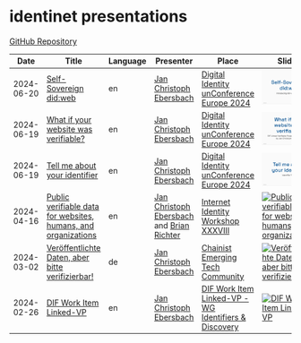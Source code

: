 # identinet presentations
[GitHub Repository](https://github.com/identinet/presentations)

|Date|Title|Language|Presenter|Place|Slides|Source|
|-|-|-|-|-|-|-|
|2024-06-20|<a name="240620_Self-Sovereign_did-web" href="#240620_Self-Sovereign_did-web">Self-Sovereign did:web</a>|en|<a href="https://www.linkedin.com/in/jcebersbach/">Jan Christoph Ebersbach</a>|<a href="https://diceurope.org/">Digital Identity unConference Europe 2024</a>|[![<a name="240620_Self-Sovereign_did-web" href="#240620_Self-Sovereign_did-web">Self-Sovereign did:web</a>](./240620_Self-Sovereign_did-web/preview.png)](https://slidesdown.github.io/?slides=github.com/identinet/presentations/240620_Self-Sovereign_did-web/SLIDES.md)|<a href="https://github.com/identinet/presentations/tree/main/240620_Self-Sovereign_did-web">240620_Self-Sovereign_did-web</a>|
|2024-06-19|<a name="240619_DICE_linked-vp" href="#240619_DICE_linked-vp">What if your website was verifiable?</a>|en|<a href="https://www.linkedin.com/in/jcebersbach/">Jan Christoph Ebersbach</a>|<a href="https://diceurope.org/">Digital Identity unConference Europe 2024</a>|[![<a name="240619_DICE_linked-vp" href="#240619_DICE_linked-vp">What if your website was verifiable?</a>](./240619_DICE_linked-vp/preview.png)](https://slidesdown.github.io/?slides=github.com/identinet/presentations/240619_DICE_linked-vp/SLIDES.md)|<a href="https://github.com/identinet/presentations/tree/main/240619_DICE_linked-vp">240619_DICE_linked-vp</a>|
|2024-06-19|<a name="240619_DICE_DID_Traits" href="#240619_DICE_DID_Traits">Tell me about your identifier</a>|en|<a href="https://www.linkedin.com/in/jcebersbach/">Jan Christoph Ebersbach</a>|<a href="https://diceurope.org/">Digital Identity unConference Europe 2024</a>|[![<a name="240619_DICE_DID_Traits" href="#240619_DICE_DID_Traits">Tell me about your identifier</a>](./240619_DICE_DID_Traits/preview.png)](https://slidesdown.github.io/?slides=github.com/identinet/presentations/240619_DICE_DID_Traits/SLIDES.md)|<a href="https://github.com/identinet/presentations/tree/main/240619_DICE_DID_Traits">240619_DICE_DID_Traits</a>|
|2024-04-16|<a name="240416_IIW_linked-vp" href="#240416_IIW_linked-vp">Public verifiable data for websites, humans, and organizations</a>|en|<a href="https://www.linkedin.com/in/jcebersbach/">Jan Christoph Ebersbach</a> and <a href="https://www.linkedin.com/in/brianrichter">Brian Richter</a>|<a href="https://internetidentityworkshop.com/">Internet Identity Workshop XXXVIII</a>|[![<a name="240416_IIW_linked-vp" href="#240416_IIW_linked-vp">Public verifiable data for websites, humans, and organizations</a>](./240416_IIW_linked-vp/preview.png)](https://slidesdown.github.io/?slides=github.com/identinet/presentations/240416_IIW_linked-vp/SLIDES.md)|<a href="https://github.com/identinet/presentations/tree/main/240416_IIW_linked-vp">240416_IIW_linked-vp</a>|
|2024-03-02|<a name="240311_chainist" href="#240311_chainist">Veröffentlichte Daten, aber bitte verifizierbar!</a>|de|<a href="https://www.linkedin.com/in/jcebersbach/">Jan Christoph Ebersbach</a>|<a href="https://www.linkedin.com/company/chainist">Chainist Emerging Tech Community</a>|[![<a name="240311_chainist" href="#240311_chainist">Veröffentlichte Daten, aber bitte verifizierbar!</a>](./240311_chainist/preview.png)](https://slidesdown.github.io/?slides=github.com/identinet/presentations/240311_chainist/SLIDES.md)|<a href="https://github.com/identinet/presentations/tree/main/240311_chainist">240311_chainist</a>|
|2024-02-26|<a name="240226_DIF_linked-vp" href="#240226_DIF_linked-vp">DIF Work Item Linked-VP</a>|en|<a href="https://www.linkedin.com/in/jcebersbach/">Jan Christoph Ebersbach</a>|<a href="https://github.com/decentralized-identity/linked-vp">DIF Work Item Linked-VP - WG Identifiers & Discovery</a>|[![<a name="240226_DIF_linked-vp" href="#240226_DIF_linked-vp">DIF Work Item Linked-VP</a>](./240226_DIF_linked-vp/preview.png)](https://slidesdown.github.io/?slides=github.com/identinet/presentations/240226_DIF_linked-vp/SLIDES.md)|<a href="https://github.com/identinet/presentations/tree/main/240226_DIF_linked-vp">240226_DIF_linked-vp</a>|